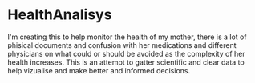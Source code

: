 # HealthAnalisys
I'm creating this to help monitor the health of my mother, there is a lot of phisical documents and confusion with her medications and different physicians on what could or should be avoided as the complexity of her health increases. This is an attempt to gatter scientific and clear data to help vizualise and make better and informed decisions.
